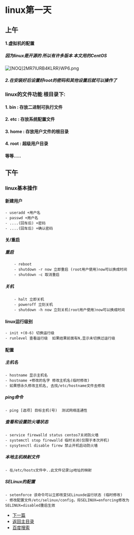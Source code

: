 # linux第一天
## 上午
#### 1.虚拟机的配置
##### 因为linux是开源的 所以有许多版本 本文用的CentOS
![[NOQ]2MR7IURB4KLRR}WP6.png](https://upload-images.jianshu.io/upload_images/14477271-326f4315a259f914.png?imageMogr2/auto-orient/strip%7CimageView2/2/w/1240)

##### 2.在安装好后设置好root的密码和其他设置后就可以操作了
### linux的文件功能 根目录下:
#### 1. bin : 存放二进制可执行文件
#### 2. etc : 存放系统配置文件
#### 3. home : 存放用户文件的根目录
#### 4. root : 超级用户目录
#### 等等.....
## 下午
###  linux基本操作
#### 新建用户
	- useradd +用户名
	- passwd +用户名 
	- ....(回车后) +密码
	- ....(回车后) +确认密码
	
#### 关/重启
##### 重启
		- reboot 
		- shutdown -r now 立即重启 (root用户使用)now可以换成时间
		- shutdown -c 取消重启
		
##### 关机
		- halt 立即关机
		- poweroff 立刻关机
		- shutdown -h now 立刻关机(root用户使用)now可以换成时间

#### linux运行级别
	- init +(0-6) 切换运行级
	- runlevel 查看运行级  如果结果前面有N,显示未切换过运行级
	
#### 配置
##### 主机名
	- hostname 显示主机名
	- hostname +修改的名字 修改主机名(临时修改)
	- 如果想永久修改主机名, 去找/etc/hostname文件去修改
	
##### ping命令
	- ping [选项] 目标主机(号)  测试网络连通性
##### 查看和设置防火墙状态
	- service firewalld status centos7关闭防火墙
	- systemctl stop firewalld 临时关闭(仅限于本次开机)
	- sysytenctl disable firew 禁止开机启动防火墙
	
##### 本地主机映射文件
	- 在/etc/hosts文件中..此文件记录ip地址的映射

##### SELinux的配置
	- setenforce 该命令可以立即改变SELinuxde运行状态 (临时修改)
	- 修改配置文件/etc/selinux/config，将SELINUX=enforcing修改为SELINUX=disabled重启生效
	

- [下一篇](https://abell4.github.io/linux/jichuoneday)
- [返回主目录](https://abell4.github.io/)
- [百度搜索](http://baidu.com) 

